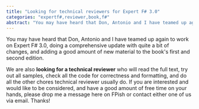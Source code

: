 ```yaml
---
title: "Looking for technical reviewers for Expert F# 3.0"
categories: "expertf#,reviewer,book,f#"
abstract: "You may have heard that Don, Antonio and I have teamed up again to work on Expert F# 3.0, doing a comprehensive update with quite a bit of changes, and adding a good amount of new material to the book's first and second edition. [more]"
---
```

You may have heard that Don, Antonio and I have teamed up again to work on Expert F# 3.0, doing a comprehensive update with quite a bit of changes, and adding a good amount of new material to the book's first and second edition.

We are also **looking for a technical reviewer** who will read the full text, try out all samples, check all the code for correctness and formatting, and do all the other chores technical reviewer usually do.  If you are interested and would like to be considered, and have a good amount of free time on your hands, please drop me a message here on FPish or contact either one of us via email.  Thanks!

